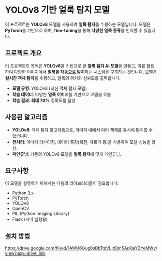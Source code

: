 # YOLOv8 기반 얼룩 탐지 모델

이 프로젝트는 **YOLOv8** 모델을 사용하여 **얼룩 탐지**를 수행하는 모델입니다. 모델은 **PyTorch**를 기반으로 하며, **fine-tuning**을 통해 **다양한 얼룩 종류**를 인식할 수 있습니다.

## 프로젝트 개요

이 프로젝트의 목적은 **YOLOv8**을 기반으로 한 **얼룩 탐지 AI 모델**을 만들고, 이를 활용하여 다양한 이미지에서 **얼룩을 자동으로 탐지**하는 시스템을 구축하는 것입니다. 모델은 **실시간 객체 탐지**를 수행하고, 얼룩의 위치와 신뢰도를 출력합니다.

- **모델 유형**: YOLOv8 (최신 객체 탐지 모델)
- **학습 데이터**: 다양한 **얼룩 이미지**를 기반으로 모델을 학습
- **학습 결과**: **최대 70%** 정확도를 달성

## 사용된 알고리즘

- **YOLOv8**: 객체 탐지 알고리즘으로, 이미지 내에서 여러 객체를 동시에 탐지할 수 있습니다.
- **전처리**: 이미지 리사이징, 데이터 증강(회전, 자르기 등)을 사용하여 모델 성능을 향상.
- **파인튜닝**: 기존의 YOLOv8 모델을 **얼룩 탐지**에 맞게 파인튜닝.

## 요구사항

이 모델을 실행하기 위해서는 다음의 라이브러리들이 필요합니다:

- Python 3.x
- PyTorch
- YOLOv8
- OpenCV
- PIL (Python Imaging Library)
- Flask (서버 실행용)

## 설치 방법
https://drive.google.com/file/d/1AWU6Gug0sBbTtpVLIdBm5ApQaY2YeMWy/view?usp=drive_link


